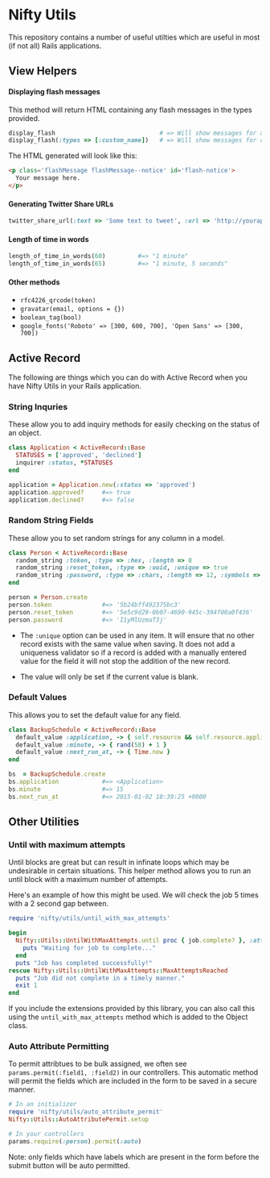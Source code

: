 # Nifty Utils

This repository contains a number of useful utilties which are useful in most (if not all)
Rails applications.

## View Helpers

#### Displaying flash messages

This method will return HTML containing any flash messages in the types provided.

```ruby
display_flash                             # => Will show messages for alert, warning & notices only
display_flash(:types => [:custom_name])   # => Will show messages for custom_name only
```

The HTML generated will look like this:

```html
<p class='flashMessage flashMessage--notice' id='flash-notice'>
  Your message here.
</p>
```

#### Generating Twitter Share URLs

```ruby
twitter_share_url(:text => 'Some text to tweet', :url => 'http://yourapp.com/blah')
```

#### Length of time in words

```ruby
length_of_time_in_words(60)         #=> "1 minute"
length_of_time_in_words(65)         #=> "1 minute, 5 seconds"
```

#### Other methods

* `rfc4226_qrcode(token)`
* `gravatar(email, options = {})`
* `boolean_tag(bool)`
* `google_fonts('Roboto' => [300, 600, 700], 'Open Sans' => [300, 700])`

## Active Record

The following are things which you can do with Active Record when you have Nifty Utils
in your Rails application.

### String Inquries

These allow you to add inquiry methods for easily checking on the status of an object.

```ruby
class Application < ActiveRecord::Base
  STATUSES = ['approved', 'declined']
  inquirer :status, *STATUSES
end

application = Application.new(:status => 'approved')
application.approved?     #=> true
application.declined?     #=> false
```

### Random String Fields

These allow you to set random strings for any column in a model.

```ruby
class Person < ActiveRecord::Base
  random_string :token, :type => :hex, :length => 8
  random_string :reset_token, :type => :uuid, :unique => true
  random_string :password, :type => :chars, :length => 12, :symbols => false
end

person = Person.create
person.token              #=> '5b24bff492375bc3'
person.reset_token        #=> '5e5c9d29-0b07-4690-945c-394f00a0f436'
person.password           #=> 'I1yMlUzmaT3j'
```

* The `:unique` option can be used in any item. It will ensure that no other record
  exists with the same value when saving. It does not add a uniqueness validator so
  if a record is added with a manually entered value for the field it will not stop
  the addition of the new record.

* The value will only be set if the current value is blank.

### Default Values

This allows you to set the default value for any field.

```ruby
class BackupSchedule < ActiveRecord::Base
  default_value :application, -> { self.resource && self.resource.application }
  default_value :minute, -> { rand(58) + 1 }
  default_value :next_run_at, -> { Time.now }
end

bs  = BackupSchedule.create
bs.application            #=> <Application>
bs.minute                 #=> 15
bs.next_run_at            #=> 2015-01-02 18:39:25 +0000
```

## Other Utilities

### Until with maximum attempts

Until blocks are great but can result in infinate loops which may be undesirable
in certain situations. This helper method allows you to run an until block
with a maximum number of attempts.

Here's an example of how this might be used. We will check the job 5 times with
a 2 second gap between.


```ruby
require 'nifty/utils/until_with_max_attempts'

begin
  Nifty::Utils::UntilWithMaxAttempts.until proc { job.complete? }, :attempts => 5, :gap => 2 do
    puts "Waiting for job to complete..."
  end
  puts "Job has completed successfully!"
rescue Nifty::Utils::UntilWithMaxAttempts::MaxAttemptsReached
  puts "Job did not complete in a timely manner."
  exit 1
end
```

If you include the extensions provided by this library, you can also call this
using the `until_with_max_attempts` method which is added to the Object class.

### Auto Attribute Permitting

To permit attribtues to be bulk assigned, we often see `params.permit(:field1, :field2)`
in our controllers. This automatic method will permit the fields which are included
in the form to be saved in a secure manner.

```ruby
# In an initializer
require 'nifty/utils/auto_attribute_permit'
Nifty::Utils::AutoAttributePermit.setup

# In your controllers
params.require(:person).permit(:auto)
```

Note: only fields which have labels which are present in the form before the submit
button will be auto permitted.
